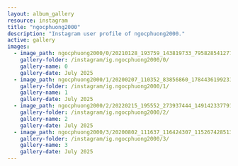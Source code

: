 ```yaml
---
layout: album_gallery
resource: instagram
title: "ngocphuong2000"
description: "Instagram user profile of ngocphuong2000."
active: gallery
images:
  - image_path: ngocphuong2000/0/20210128_193759_143819733_795828541277583_366600557517428699_n.jpg
    gallery-folder: /instagram/ig.ngocphuong2000/0/
    gallery-name: 0
    gallery-date: July 2025
  - image_path: ngocphuong2000/1/20200207_110352_83856860_178443619923182_8376021885041590657_n.jpg
    gallery-folder: /instagram/ig.ngocphuong2000/1/
    gallery-name: 1
    gallery-date: July 2025
  - image_path: ngocphuong2000/2/20220215_195552_273937444_1491423377919748_9216841468220440582_n.jpg
    gallery-folder: /instagram/ig.ngocphuong2000/2/
    gallery-name: 2
    gallery-date: July 2025
  - image_path: ngocphuong2000/3/20200802_111637_116424307_1152674285132708_7008830238607147354_n.jpg
    gallery-folder: /instagram/ig.ngocphuong2000/3/
    gallery-name: 3
    gallery-date: July 2025
---
```

